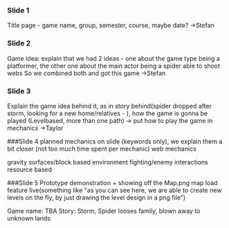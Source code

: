 ### Slide 1
Title page - game name, group, semester, course, maybe date?
->Stefan

### Slide 2
Game idea: explain that we had 2 ideas - one about the game type being a platformer, the other one about the main actor being a spider able to shoot webs
So we combined both and got this game
->Stefan

### Slide 3
Explain the game idea behind it, as in story behind(spider dropped after storm, looking for a new home/relatives - ), how the game is gonna be played (Levelbased, more than one path) -> put how to play the game in mechanics
->Taylor
	
###Slide 4
planned mechanics on slide (keywords only), we explain them a bit closer (not too much time spent per mechanic)
web mechanics

gravity
surfaces/block based environment
fighting/enemy interactions
resource based

###Slide 5
Prototype demonstration + showing off the Map.png map load feature live(something like "as you can see here, we are able to create new levels on the fly, by just drawing the level design in a png file")
	
Game name:		TBA
Story: Storm, Spider looses family, blown away to unknown lands
